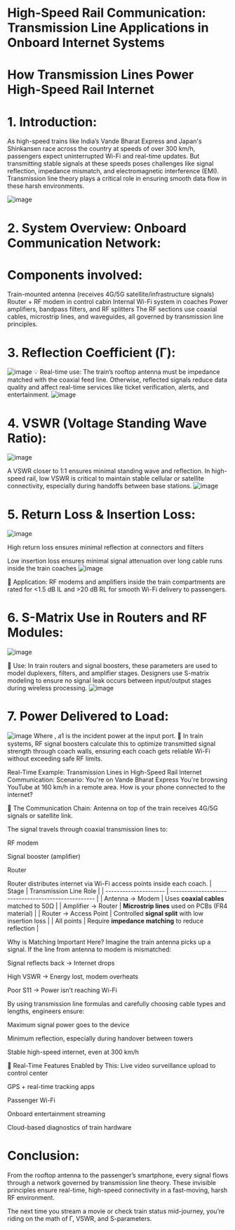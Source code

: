 # High-Speed Rail Communication: Transmission Line Applications in Onboard Internet Systems
# How Transmission Lines Power High-Speed Rail Internet

# 1. Introduction:

As high-speed trains like India’s Vande Bharat Express and Japan's Shinkansen race across the country at speeds of over 300 km/h, passengers expect uninterrupted Wi-Fi and real-time updates.
But transmitting stable signals at these speeds poses challenges like signal reflection, impedance mismatch, and electromagnetic interference (EMI). Transmission line theory plays a critical role in ensuring smooth data flow in these harsh environments.

![image](https://github.com/user-attachments/assets/c6801ec3-db98-4639-b8be-22c672e22509)


# 2. System Overview: Onboard Communication Network:
# Components involved:

Train-mounted antenna (receives 4G/5G satellite/infrastructure signals)
Router + RF modem in control cabin
Internal Wi-Fi system in coaches
Power amplifiers, bandpass filters, and RF splitters
The RF sections use coaxial cables, microstrip lines, and waveguides, all governed by transmission line principles.

# 3. Reflection Coefficient (Γ):
![image](https://github.com/user-attachments/assets/8006fc10-ae30-4ff1-a5db-64a7864ac176)
💡 Real-time use: The train’s rooftop antenna must be impedance matched with the coaxial feed line. Otherwise, reflected signals reduce data quality and affect real-time services like ticket verification, alerts, and entertainment.
![image](https://github.com/user-attachments/assets/9a6f207a-8113-43ea-b521-886a1ca05a06)


# 4. VSWR (Voltage Standing Wave Ratio):
![image](https://github.com/user-attachments/assets/0c749657-e810-467a-9c4a-4a120de2f534)

​A VSWR closer to 1:1 ensures minimal standing wave and reflection. In high-speed rail, low VSWR is critical to maintain stable cellular or satellite connectivity, especially during handoffs between base stations.
![image](https://github.com/user-attachments/assets/0e9c1475-9477-49ed-9241-79fc87e267ff)


# 5. Return Loss & Insertion Loss:
![image](https://github.com/user-attachments/assets/96c303a2-0357-4a33-a244-5f279914df96)

High return loss ensures minimal reflection at connectors and filters

Low insertion loss ensures minimal signal attenuation over long cable runs inside the train coaches
![image](https://github.com/user-attachments/assets/e1222a37-b029-475a-9147-2072d5683e53)


📌 Application: RF modems and amplifiers inside the train compartments are rated for <1.5 dB IL and >20 dB RL for smooth Wi-Fi delivery to passengers.

# 6. S-Matrix Use in Routers and RF Modules:
![image](https://github.com/user-attachments/assets/88ae88de-b5e4-4845-b825-c00daa9bb8f6)

📍 Use: In train routers and signal boosters, these parameters are used to model duplexers, filters, and amplifier stages. Designers use S-matrix modeling to ensure no signal leak occurs between input/output stages during wireless processing.
![image](https://github.com/user-attachments/assets/0e187eb6-f6d4-4625-89b6-fb5771093168)


# 7. Power Delivered to Load:
![image](https://github.com/user-attachments/assets/0006468b-7974-4443-bec5-86a717bbe9df)
Where ,
𝑎1 is the incident power at the input port.
🚉 In train systems, RF signal boosters calculate this to optimize transmitted signal strength through coach walls, ensuring each coach gets reliable Wi-Fi without exceeding safe RF limits.

Real-Time Example: Transmission Lines in High-Speed Rail Internet Communication:
Scenario: You're on Vande Bharat Express
You're browsing YouTube at 160 km/h in a remote area.
How is your phone connected to the internet?

🔄 The Communication Chain:
Antenna on top of the train receives 4G/5G signals or satellite link.

The signal travels through coaxial transmission lines to:

RF modem

Signal booster (amplifier)

Router

Router distributes internet via Wi-Fi access points inside each coach.
| Stage                 | Transmission Line Role                              |
| --------------------- | --------------------------------------------------- |
| Antenna → Modem       | Uses **coaxial cables** matched to 50Ω              |
| Amplifier → Router    | **Microstrip lines** used on PCBs (FR4 material)    |
| Router → Access Point | Controlled **signal split** with low insertion loss |
| All points            | Require **impedance matching** to reduce reflection |

Why is Matching Important Here?
Imagine the train antenna picks up a signal. If the line from antenna to modem is mismatched:

Signal reflects back → Internet drops

High VSWR → Energy lost, modem overheats

Poor S11 → Power isn’t reaching Wi-Fi

By using transmission line formulas and carefully choosing cable types and lengths, engineers ensure:

Maximum signal power goes to the device

Minimum reflection, especially during handover between towers

Stable high-speed internet, even at 300 km/h

📡 Real-Time Features Enabled by This:
Live video surveillance upload to control center

GPS + real-time tracking apps

Passenger Wi-Fi

Onboard entertainment streaming

Cloud-based diagnostics of train hardware

# Conclusion:
From the rooftop antenna to the passenger’s smartphone, every signal flows through a network governed by transmission line theory. These invisible principles ensure real-time, high-speed connectivity in a fast-moving, harsh RF environment.

The next time you stream a movie or check train status mid-journey, you’re riding on the math of Γ, VSWR, and S-parameters.
